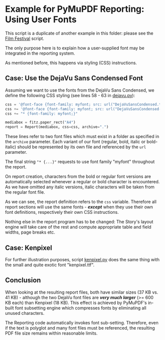 # Example for PyMuPDF Reporting: Using User Fonts

This script is a duplicate of another example in this folder: please see the [Film Festival](https://github.com/pymupdf/PyMuPDF-Utilities/tree/master/reporting/examples/filmfestival-2tables) script.

The only purpose here is to explain how a user-supplied font may be integrated in the reporting system.

As mentioned before, this happens via styling (CSS) instructions.

## Case: Use the DejaVu Sans Condensed Font

Assuming we want to use the fonts from the DejaVu Sans Condensed, we define the following CSS styling (see lines 58 - 63 in [dejavu.py](https://github.com/pymupdf/PyMuPDF-Utilities/blob/master/reporting/examples/user-fonts/dejavu.py)):

```python
css = '@font-face {font-family: myfont; src: url("DejaVuSansCondensed.ttf");} '
css += '@font-face {font-family: myfont; src: url("DejaVuSansCondensed-Bold.ttf");font-weight:bold;} '
css += "* {font-family: myfont;}"

mediabox = fitz.paper_rect("A4")
report = Report(mediabox, css=css, archive=".")
```

These lines refer to two font files which must exist in a folder as specified in the `archive` parameter. Each variant of our font (regular, bold, italic or bold-italic) should be represented by its own file and referenced by the `url` parameter.

The final string `"* {...}"` requests to use font family "myfont" throughout the report.

On report creation, characters from the bold or regular font versions are automatically selected whenever a regular or bold character is encountered. As we have omitted any italic versions, italic characters will be taken from the regular font file.

As we can see, the report definition refers to the `css` variable. Therefore all report sections will use the same fonts - **_except_** when they use their own font definitions, respectively their own CSS instructions.

Nothing else in the report program has to be changed: The Story's layout engine will take care of the rest and compute appropriate table and field widths, page breaks etc.

## Case: Kenpixel
For further illustration purposes, script [kenpixel.py](https://github.com/pymupdf/PyMuPDF-Utilities/blob/master/reporting/examples/user-fonts/kenpixel.py) does the same thing with the small and quite exotic font "kenpixel.ttf".

## Conclusion
When looking at the resulting report files, both have similar sizes (37 KB vs. 41 KB) - although the two DejaVu font files are **_very much larger_** (>= 600 KB each) than Kenpixel (18 KB). This effect is achieved by PyMuPDF's in-built font subsetting engine which compresses fonts by eliminating all unused characters. 

The Reporting code automatically invokes font sub-setting. Therefore, even if the text is polyglot and many font files must be referenced, the resulting PDF file size remains within reasonable limits. 